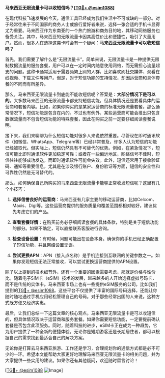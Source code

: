 **马来西亚无限流量卡可以收短信吗？[[TG💪+ @esim1088](https://t.me/s/esim1088)]**

在现代科技飞速发展的今天，通信工具已经成为我们生活中不可或缺的一部分。对于经常往来于不同国家的商务人士或旅行爱好者来说，选择一张合适的手机卡显得尤为重要。马来西亚作为东南亚的一个热门旅游和商务目的地，其移动网络服务也备受关注。其中，马来西亚的无限流量卡因其高性价比和便捷性，吸引了大量用户。然而，很多人在选择这类卡时会有一个疑问：**马来西亚无限流量卡可以收短信吗？**

首先，我们需要了解什么是“无限流量卡”。简单来说，无限流量卡是一种提供无限制数据流量的服务套餐，用户可以在一定时间内随意使用网络，而无需担心流量超支的问题。这种卡通常适用于需要频繁上网的人群，比如喜欢刷社交媒体、观看在线视频、下载文件等用户。但是，对于短信功能的支持情况，却因运营商和具体套餐的不同而有所差异。

那么，马来西亚无限流量卡到底能不能收短信呢？答案是：**大部分情况下是可以的**。大多数马来西亚的无限流量卡都支持短信功能，但具体情况还是要看具体的运营商和套餐内容。比如，如果你购买的是某家运营商的标准无限流量套餐，那么通常情况下，短信功能是包含在内的。不过也有例外，某些运营商可能会推出只包含数据流量而不包含短信功能的特殊套餐，因此在购买之前一定要仔细阅读套餐说明。

接下来，我们来聊聊为什么短信功能对很多人来说依然重要。尽管现在即时通讯软件（如微信、WhatsApp、Telegram等）已经非常普及，许多人认为短信的功能已经被取代。但实际上，短信仍然具有不可替代的优势。例如，在紧急情况下，短信可能比即时通讯软件更加稳定可靠；或者在一些偏远地区，网络信号不佳时，短信往往能够成功发送，而即时通讯软件可能会失效。此外，短信还常用于接收验证码、通知等重要信息，尤其是在涉及银行账户、身份验证等方面，短信的安全性和可靠性仍然是无可替代的。

那么，如何确保自己所购买的马来西亚无限流量卡能够正常收发短信呢？这里有几个小技巧：

1. **选择信誉良好的运营商**：马来西亚有几家主要的移动运营商，比如Celcom、Maxis、Digi等。这些运营商提供的服务质量和覆盖范围都相对较好，建议优先考虑它们的产品。
   
2. **查看套餐详情**：在购买前务必仔细阅读套餐的具体条款，特别是关于短信功能的部分。如果不确定，可以直接联系客服进行咨询。

3. **检查设备设置**：有时候，问题可能出在设备本身。确保你的手机已经正确配置了短信功能，并且网络设置无误。

4. **尝试更换APN**：APN（接入点名称）是手机连接到互联网的关键参数之一。如果你发现短信无法正常接收，可以尝试更换运营商提供的APN设置。

除了以上提到的技术细节外，还有一个重要的因素需要考虑，那就是价格与性价比。随着电子SIM卡（eSIM）技术的发展，越来越多的人开始选择虚拟号码卡，而不是传统的实体卡。马来西亚市场上也有一些提供eSIM服务的公司，比如我们提到的[TG💪+ @esim1088](https://t.me/s/esim1088)。这些平台不仅提供了丰富的国际号码选择，还能让你随时随地通过手机应用轻松管理自己的号码。对于那些经常出国的人来说，这种方式既方便又经济实惠。

最后，让我们总结一下这篇文章的核心观点。马来西亚无限流量卡是可以收短信的，但具体情况取决于运营商和服务套餐。如果你需要短信功能，一定要提前确认套餐是否包含此项服务。同时，随着科技的进步，eSIM卡正在成为一种趋势，它为用户提供了一种全新的便捷体验。无论你是短期游客还是长期居住者，都可以根据自己的需求找到最适合自己的解决方案。

无论你是打算去马来西亚旅游、工作还是学习，合理规划你的通信方式都是必不可少的一环。希望本文能帮助大家更好地理解马来西亚无限流量卡的相关问题，并为大家提供一些实用的建议。如果你还有其他疑问，欢迎随时留言讨论！

[[TG💪+ @esim1088](https://t.me/s/esim1088) ![Image](https://i.postimg.cc/4NQfJmqS/Snipaste-2025-05-13-00-14-12.png)]
